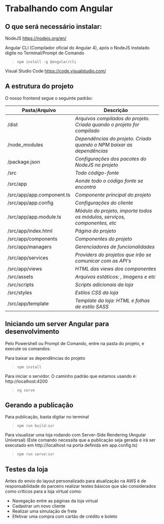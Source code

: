 # Trabalhando com Angular 

## O que será necessário instalar:

NodeJS
https://nodejs.org/en/

Angular CLI (Compilador oficial do Angular 4), após o NodeJS instalado digite no Terminal/Prompt de Comando
> `npm install -g @angular/cli`

Visual Studio Code
https://code.visualstudio.com/


## A estrutura do projeto

O nosso frontend segue o seguinte padrão:

Pasta/Arquivo            | Descrição
------------------------ | ------------------------------------------------------------------------------------
/dist 						       |    _Arquivos compilados do projeto. Criada quando o projeto for compilado_
/node_modules 					 |			_Dependências do projeto. Criado quando o NPM baixar as dependências_
/package.json						 |			_Configurações dos pacotes do NodeJS no projeto_
/src										 |			_Todo código-fonte_
/src/app 								 |			_Aonde todo o código fonte se encontra_
/src/app/app.component.ts| 		_Componente principal do projeto_
/src/app/app.config 		 |			_Configurações do cliente_
/src/app/app.module.ts 	 |			_Módulo do projeto, importa todos os módulos, serviços, componentes, etc_
/src/app/index.html			 |		_Página do projeto_
/src/app/components      |     _Componentes do projeto_
/src/app/managers   |   _Gerenciadores de funcionalidades_
/src/app/services        |     _Providers do projetos que irão se comunicar com as API's_
/src/app/views 					 |			_HTML das views dos componentes_
/src/assets			 				 |			_Arquivos estáticos: , Imagens e etc_
/src/scripts                   |       _Scripts adicionais da loja_
/src/styles                   |       _Estilos CSS da loja_
/src/app/template       |   _Template da loja: HTML e folhas de estilo SASS_


## Iniciando um server Angular para desenvolvimento

Pelo Powershell ou Prompt de Comando, entre na pasta do projeto, e execute os comandos:

Para baixar as dependências do projeto
> `npm install`

Para iniciar o servidor. O caminho padrão que estamos usando é: http://localhost:4200
> `ng serve` 

## Gerando a publicação

Para publicação, basta digitar no terminal 
> `npm run build:ssr`

Para visualizar uma loja rodando com Server-Side Rendering (Angular Universal)
(Este comando necessita que a publicação seja gerada e irá ser executado em http://localhost na porta definida em app.config.ts)
> `npm run serve:ssr`

## Testes da loja

Antes do envio do layout personalizado para atualização na AWS é de responsabilidade do parceiro realizar testes básicos que são considerados como críticos para a loja virtual como:
* Navegação entre as páginas da loja virtual
* Cadastrar um novo cliente
* Realizar uma simulação de frete
* Efetivar uma compra com cartão de crédito e boleto
